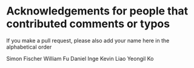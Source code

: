 # Acknowledgements for people that contributed comments or typos

If you make a pull request, please also add your name here in the alphabetical order

Simon Fischer
William Fu
Daniel Inge
Kevin Liao
Yeongil Ko
